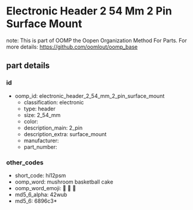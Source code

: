 # Electronic Header 2 54 Mm 2 Pin Surface Mount  

note: This is part of OOMP the Oopen Organization Method For Parts. For more details: https://github.com/oomlout/oomp_base

##  part details





### id
* oomp_id: electronic_header_2_54_mm_2_pin_surface_mount
  * classification: electronic
  * type: header
  * size: 2_54_mm
  * color: 
  * description_main: 2_pin
  * description_extra: surface_mount
  * manufacturer: 
  * part_number: 

### other_codes
* short_code: hi12psm
* oomp_word: mushroom basketball cake
* oomp_word_emoji: :mushroom: :basketball: :cake:
* md5_6_alpha: 42wub
* md5_6: 6896c3* 
